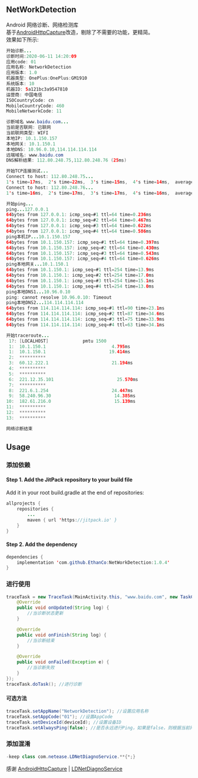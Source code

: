 ## NetWorkDetection

Android 网络诊断、网络检测库  
基于[AndroidHttpCapture](https://github.com/JZ-Darkal/AndroidHttpCapture)改造，剔除了不需要的功能，更精简。  
效果如下所示:  
```java
开始诊断...
诊断时间:2020-06-11 14:20:09
应用code: 01
应用名称: NetworkDetection
应用版本: 1.0
机器类型: OnePlus:OnePlus:GM1910
系统版本: 10
机器ID: 5a121bc3a9547810
运营商: 中国电信
ISOCountryCode: cn
MobileCountryCode: 460
MobileNetworkCode: 11

诊断域名 www.baidu.com...
当前是否联网: 已联网
当前联网类型: WIFI
本地IP: 10.1.150.157
本地网关: 10.1.150.1
本地DNS: 10.96.0.10,114.114.114.114
远端域名: www.baidu.com
DNS解析结果: 112.80.248.75,112.80.248.76 (25ms)

开始TCP连接测试...
Connect to host: 112.80.248.75...
1's time=17ms,  2's time=22ms,  3's time=15ms,  4's time=14ms,  average=17ms
Connect to host: 112.80.248.76...
1's time=16ms,  2's time=17ms,  3's time=17ms,  4's time=16ms,  average=16ms

开始ping...
ping...127.0.0.1
64bytes from 127.0.0.1: icmp_seq=#1 ttl=64 time=0.236ms
64bytes from 127.0.0.1: icmp_seq=#2 ttl=64 time=0.467ms
64bytes from 127.0.0.1: icmp_seq=#3 ttl=64 time=0.622ms
64bytes from 127.0.0.1: icmp_seq=#4 ttl=64 time=0.586ms
ping本机IP...10.1.150.157
64bytes from 10.1.150.157: icmp_seq=#1 ttl=64 time=0.397ms
64bytes from 10.1.150.157: icmp_seq=#2 ttl=64 time=0.430ms
64bytes from 10.1.150.157: icmp_seq=#3 ttl=64 time=0.543ms
64bytes from 10.1.150.157: icmp_seq=#4 ttl=64 time=0.626ms
ping本地网关...10.1.150.1
64bytes from 10.1.150.1: icmp_seq=#1 ttl=254 time=13.9ms
64bytes from 10.1.150.1: icmp_seq=#2 ttl=254 time=17.0ms
64bytes from 10.1.150.1: icmp_seq=#3 ttl=254 time=15.1ms
64bytes from 10.1.150.1: icmp_seq=#4 ttl=254 time=13.0ms
ping本地DNS1...10.96.0.10
ping: cannot resolve 10.96.0.10: Timeout
ping本地DNS2...114.114.114.114
64bytes from 114.114.114.114: icmp_seq=#1 ttl=90 time=23.1ms
64bytes from 114.114.114.114: icmp_seq=#2 ttl=87 time=34.6ms
64bytes from 114.114.114.114: icmp_seq=#3 ttl=75 time=33.9ms
64bytes from 114.114.114.114: icmp_seq=#4 ttl=63 time=34.1ms

开始traceroute...
 1?: [LOCALHOST]             pmtu 1500
 1:  10.1.150.1                         4.795ms 
 1:  10.1.150.1                        19.414ms 
 2:  **********
 3:  60.12.222.1                        21.194ms 
 4:  **********
 5:  **********
 6:  221.12.35.101                        25.570ms 
 7:  **********
 8:  221.6.1.254                        24.447ms 
 9:  58.240.96.30                        14.385ms 
10:  182.61.216.0                        15.139ms 
11:  **********
12:  **********
13:  **********

网络诊断结束
```

## Usage
### 添加依赖
#### Step 1. Add the JitPack repository to your build file
Add it in your root build.gradle at the end of repositories:

```java
allprojects {
	repositories {
		...
		maven { url 'https://jitpack.io' }
	}
}
```

#### Step 2. Add the dependency

```java
dependencies {
    implementation 'com.github.EthanCo:NetWorkDetection:1.0.4'
}
```

### 进行使用
```java
traceTask = new TraceTask(MainActivity.this, "www.baidu.com", new TaskCallBack() {
    @Override
    public void onUpdated(String log) {
        //当诊断状态更新
    }

    @Override
    public void onFinish(String log) {
        //当诊断结束
    }

    @Override
    public void onFailed(Exception e) {
        //当诊断失败
    }
});
traceTask.doTask(); //进行诊断
```

#### 可选方法
```java
traceTask.setAppName("NetworkDetection"); //设置应用名称
traceTask.setAppCode("01"); //设置AppCode
traceTask.setDeviceId(deviceId); //设置设备ID
traceTask.setAlwaysPing(false); //是否永远进行Ping，如果是false，则根据当前网络环境判断是否要Ping
```

### 添加混淆

```java
-keep class com.netease.LDNetDiagnoService.**{*;}
```

感谢 [AndroidHttpCapture](https://github.com/JZ-Darkal/AndroidHttpCapture) | [LDNetDiagnoService](https://github.com/Lede-Inc/LDNetDiagnoService_Android)
